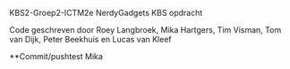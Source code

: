 KBS2-Groep2-ICTM2e NerdyGadgets KBS opdracht

Code geschreven door Roey Langbroek, Mika Hartgers, Tim Visman, Tom van Dijk, Peter Beekhuis en Lucas van Kleef

**Commit/pushtest Mika